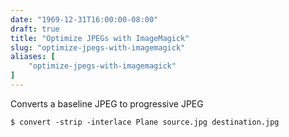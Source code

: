 ```yaml
---
date: "1969-12-31T16:00:00-08:00"
draft: true
title: "Optimize JPEGs with ImageMagick"
slug: "optimize-jpegs-with-imagemagick"
aliases: [
	"optimize-jpegs-with-imagemagick"
]
---
```

Converts a baseline JPEG to progressive JPEG

    $ convert -strip -interlace Plane source.jpg destination.jpg
